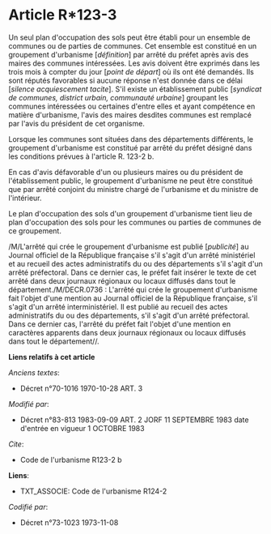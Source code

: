 # Article R*123-3

Un seul plan d'occupation des sols peut être établi pour un ensemble de communes ou de parties de communes. Cet ensemble est
constitué en un groupement d'urbanisme [*définition*] par arrêté du préfet après avis des maires des communes intéressées.
Les avis doivent être exprimés dans les trois mois à compter du jour [*point de départ*] où ils ont été demandés. Ils sont
réputés favorables si aucune réponse n'est donnée dans ce délai [*silence acquiescement tacite*]. S'il existe un
établissement public [*syndicat de communes, district urbain, communauté urbaine*] groupant les communes intéressées ou
certaines d'entre elles et ayant compétence en matière d'urbanisme, l'avis des maires desdites communes est remplacé par
l'avis du président de cet organisme.

Lorsque les communes sont situées dans des départements différents, le groupement d'urbanisme est constitué par arrêté du
préfet désigné dans les conditions prévues à l'article R. 123-2 b.

En cas d'avis défavorable d'un ou plusieurs maires ou du président de l'établissement public, le groupement d'urbanisme ne
peut être constitué que par arrêté conjoint du ministre chargé de l'urbanisme et du ministre de l'intérieur.

Le plan d'occupation des sols d'un groupement d'urbanisme tient lieu de plan d'occupation des sols pour les communes ou
parties de communes de ce groupement.

/M/L'arrêté qui crée le groupement d'urbanisme est publié [*publicité*] au Journal officiel de la République française s'il
s'agit d'un arrêté ministériel et au recueil des actes administratifs du ou des départements s'il s'agit d'un arrêté
préfectoral. Dans ce dernier cas, le préfet fait insérer le texte de cet arrêté dans deux journaux régionaux ou locaux
diffusés dans tout le département./M/DECR.0736 : L'arrêté qui crée le groupement d'urbanisme fait l'objet d'une mention au
Journal officiel de la République française, s'il s'agit d'un arrêté interministériel. Il est publié au recueil des actes
administratifs du ou des départements, s'il s'agit d'un arrêté préfectoral. Dans ce dernier cas, l'arrêté du préfet fait
l'objet d'une mention en caractères apparents dans deux journaux régionaux ou locaux diffusés dans tout le département//.

**Liens relatifs à cet article**

_Anciens textes_:

  - Décret n°70-1016 1970-10-28 ART. 3

_Modifié par_:

  - Décret n°83-813 1983-09-09 ART. 2 JORF 11 SEPTEMBRE 1983 date d'entrée en vigueur 1 OCTOBRE 1983

_Cite_:

  - Code de l'urbanisme R123-2 b

**Liens**:

  - TXT_ASSOCIE: Code de l'urbanisme R124-2

_Codifié par_:

  - Décret n°73-1023 1973-11-08
